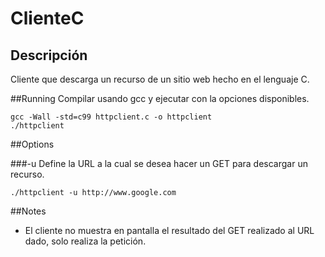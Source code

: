 ClienteC
===========
## Descripción
Cliente que descarga un recurso de un sitio web hecho en el lenguaje C.

##Running
Compilar usando gcc y ejecutar con la opciones disponibles.

```
gcc -Wall -std=c99 httpclient.c -o httpclient
./httpclient
```

##Options

###-u
Define la URL a la cual se desea hacer un GET para descargar un recurso.

```
./httpclient -u http://www.google.com
```

##Notes
- El cliente no muestra en pantalla el resultado del GET realizado al URL dado, solo realiza la petición.
